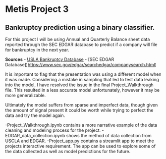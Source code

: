 # Metis Project 3
## Bankruptcy prediction using a binary classifier.

For this project I will be using Annual and Quarterly Balance sheet data reported through the SEC EDGAR database to predict if a company will file for bankruptcy in the next year.

**Sources**
	- [USLA Bankruptcy Database](https://lopucki.law.ucla.edu/spreadsheet.htm)
	- [SEC EDGAR Database])https://www.sec.gov/edgar/searchedgar/companysearch.html)

It is important to flag that the presentation was using a different model when it was made. Considering a mistake in sampling that led to test data leaking into the model, I have resolved the issue in the final Project_Walkthrough file. This resulted in a less accurate model unfortunately, however it may be more generalizable.

Ultimately the model suffers from sparse and imperfect data, though given the amount of signal present it could be worth while trying to perfect the data and try the model again.

-Project_Walkthrough.ipynb contains a more narrative example of the data cleaning and modeling process for the project.
-EDGAR_data_collection.ipynb shows the method of data collection from USCLA and EDGAR.
-Project_app.py contains a streamlit app to meet the projects interactive requirement. The app can be used to explore some of the data collected as well as model predictions for the future.
